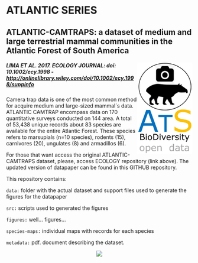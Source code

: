 # ATLANTIC SERIES

## ATLANTIC-CAMTRAPS: a dataset of medium and large terrestrial mammal communities in the Atlantic Forest of South America	

##### <img align="right" width="150" src="ats_v02_camtrap1.jpg"> LIMA ET AL. 2017. ECOLOGY JOURNAL: doi: 10.1002/ecy.1998 - http://onlinelibrary.wiley.com/doi/10.1002/ecy.1998/suppinfo

Camera trap data is one of the most common method for acquire medium and large-sized mammal´s data. ATLANTIC CAMTRAP encompass data on 170 quantitative surveys conducted on 144 area. A total of 53,438 unique records about 83 species are available for the entire Atlantic Forest. These species refers to marsupials (n=10 species), rodents (15), carnivores (20), ungulates (8) and armadillos (6). 

For those that want access the original ATLANTIC-CAMTRAPS dataset, please, access ECOLOGY repository (link above). The updated version of datapaper can be found in this GITHUB repository.

This repository contains:

```data:``` folder with the actual dataset and support files used to generate the figures for the datapaper

```src:``` scripts used to generated the figures 

```figures:``` well... figures...

```species-maps:``` individual maps with records for each species

```metadata:``` pdf. document describing the dataset.

<p align="center">
  <img src="https://github.com/pardalismitis/Atlantic_series/blob/master/ATLANTIC_CAMTRAP/figures/ATLANTIC_CAMTRAPS_FIG01.jpg?raw=true"/>
</p>